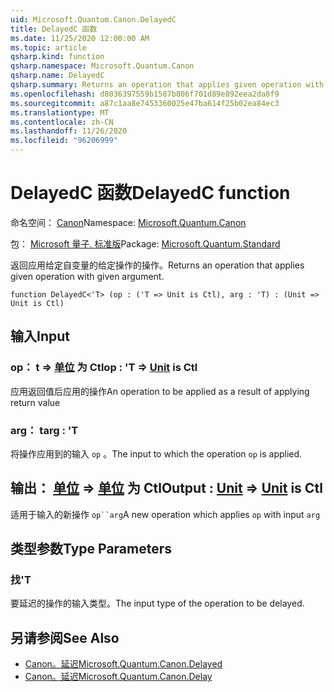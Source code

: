 ```yaml
---
uid: Microsoft.Quantum.Canon.DelayedC
title: DelayedC 函数
ms.date: 11/25/2020 12:00:00 AM
ms.topic: article
qsharp.kind: function
qsharp.namespace: Microsoft.Quantum.Canon
qsharp.name: DelayedC
qsharp.summary: Returns an operation that applies given operation with given argument.
ms.openlocfilehash: d8036397559b1587b806f701d89e892eea2da8f9
ms.sourcegitcommit: a87c1aa8e7453360025e47ba614f25b02ea84ec3
ms.translationtype: MT
ms.contentlocale: zh-CN
ms.lasthandoff: 11/26/2020
ms.locfileid: "96206999"
---
```

# <a name="delayedc-function"></a><span data-ttu-id="f1e52-102">DelayedC 函数</span><span class="sxs-lookup"><span data-stu-id="f1e52-102">DelayedC function</span></span>

<span data-ttu-id="f1e52-103">命名空间： [Canon](xref:Microsoft.Quantum.Canon)</span><span class="sxs-lookup"><span data-stu-id="f1e52-103">Namespace: [Microsoft.Quantum.Canon](xref:Microsoft.Quantum.Canon)</span></span>

<span data-ttu-id="f1e52-104">包： [Microsoft 量子. 标准版](https://nuget.org/packages/Microsoft.Quantum.Standard)</span><span class="sxs-lookup"><span data-stu-id="f1e52-104">Package: [Microsoft.Quantum.Standard](https://nuget.org/packages/Microsoft.Quantum.Standard)</span></span>


<span data-ttu-id="f1e52-105">返回应用给定自变量的给定操作的操作。</span><span class="sxs-lookup"><span data-stu-id="f1e52-105">Returns an operation that applies given operation with given argument.</span></span>

```qsharp
function DelayedC<'T> (op : ('T => Unit is Ctl), arg : 'T) : (Unit => Unit is Ctl)
```


## <a name="input"></a><span data-ttu-id="f1e52-106">输入</span><span class="sxs-lookup"><span data-stu-id="f1e52-106">Input</span></span>

### <a name="op--t--unit--is-ctl"></a><span data-ttu-id="f1e52-107">op： t => [单位](xref:microsoft.quantum.lang-ref.unit)  为 Ctl</span><span class="sxs-lookup"><span data-stu-id="f1e52-107">op : 'T => [Unit](xref:microsoft.quantum.lang-ref.unit)  is Ctl</span></span>

<span data-ttu-id="f1e52-108">应用返回值后应用的操作</span><span class="sxs-lookup"><span data-stu-id="f1e52-108">An operation to be applied as a result of applying return value</span></span>


### <a name="arg--t"></a><span data-ttu-id="f1e52-109">arg： t</span><span class="sxs-lookup"><span data-stu-id="f1e52-109">arg : 'T</span></span>

<span data-ttu-id="f1e52-110">将操作应用到的输入 `op` 。</span><span class="sxs-lookup"><span data-stu-id="f1e52-110">The input to which the operation `op` is applied.</span></span>



## <a name="output--unit--unit--is-ctl"></a><span data-ttu-id="f1e52-111">输出： [单位](xref:microsoft.quantum.lang-ref.unit) => [单位](xref:microsoft.quantum.lang-ref.unit)  为 Ctl</span><span class="sxs-lookup"><span data-stu-id="f1e52-111">Output : [Unit](xref:microsoft.quantum.lang-ref.unit) => [Unit](xref:microsoft.quantum.lang-ref.unit)  is Ctl</span></span>

<span data-ttu-id="f1e52-112">适用于输入的新操作 `op``arg`</span><span class="sxs-lookup"><span data-stu-id="f1e52-112">A new operation which applies `op` with input `arg`</span></span>

## <a name="type-parameters"></a><span data-ttu-id="f1e52-113">类型参数</span><span class="sxs-lookup"><span data-stu-id="f1e52-113">Type Parameters</span></span>

### <a name="t"></a><span data-ttu-id="f1e52-114">找</span><span class="sxs-lookup"><span data-stu-id="f1e52-114">'T</span></span>

<span data-ttu-id="f1e52-115">要延迟的操作的输入类型。</span><span class="sxs-lookup"><span data-stu-id="f1e52-115">The input type of the operation to be delayed.</span></span>

## <a name="see-also"></a><span data-ttu-id="f1e52-116">另请参阅</span><span class="sxs-lookup"><span data-stu-id="f1e52-116">See Also</span></span>

- [<span data-ttu-id="f1e52-117">Canon。延迟</span><span class="sxs-lookup"><span data-stu-id="f1e52-117">Microsoft.Quantum.Canon.Delayed</span></span>](xref:Microsoft.Quantum.Canon.Delayed)
- [<span data-ttu-id="f1e52-118">Canon。延迟</span><span class="sxs-lookup"><span data-stu-id="f1e52-118">Microsoft.Quantum.Canon.Delay</span></span>](xref:Microsoft.Quantum.Canon.Delay)
